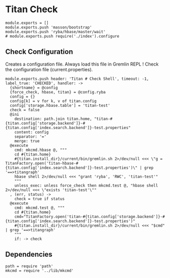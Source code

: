 
# Titan Check

    module.exports = []
    module.exports.push 'masson/bootstrap'
    module.exports.push 'ryba/hbase/master/wait'
    # module.exports.push require('./index').configure

## Check Configuration

Creates a configuration file. Always load this file in Gremlin REPL !
Check the configuration file (current.properties).

    module.exports.push header: 'Titan # Check Shell', timeout: -1, label_true: 'CHECKED', handler: ->
      {shortname} = @config
      {force_check, hbase, titan} = @config.ryba
      config = {}
      config[k] = v for k, v of titan.config
      config['storage.hbase.table'] = 'titan-test'
      check = false
      @ini
        destination: path.join titan.home, "titan-#{titan.config['storage.backend']}-#{titan.config['index.search.backend']}-test.properties"
        content: config
        separator: '='
        merge: true
      @execute
        cmd: mkcmd.hbase @, """
        cd #{titan.home}
        #{titan.install_dir}/current/bin/gremlin.sh 2>/dev/null <<< \"g = TitanFactory.open('titan-hbase-#{titan.config['index.search.backend']}-test.properties')\" | grep '==>titangraph'
        hbase shell 2>/dev/null <<< "grant 'ryba', 'RWC', 'titan-test'"
        """
        unless_exec: unless force_check then mkcmd.test @, "hbase shell 2>/dev/null <<< \"exists 'titan-test'\""
      , (err, status) ->
        check = true if status
      @execute
        cmd: mkcmd.test @, """
        cd #{titan.home}
        cmd="TitanFactory.open('titan-#{titan.config['storage.backend']}-#{titan.config['index.search.backend']}-test.properties')"
        #{titan.install_dir}/current/bin/gremlin.sh 2>/dev/null <<< "$cmd" | grep '==>titangraph'
        """
        if: -> check

## Dependencies

    path = require 'path'
    mkcmd = require '../lib/mkcmd'
